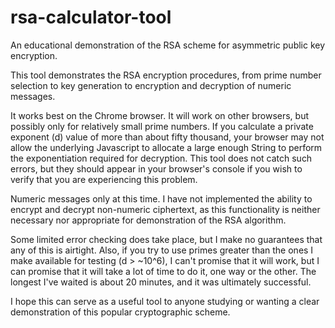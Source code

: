 # rsa-calculator-tool
An educational demonstration of the RSA scheme for asymmetric public key encryption.

This tool demonstrates the RSA encryption procedures, from prime number selection to key generation to encryption and decryption of numeric messages.

It works best on the Chrome browser. It will work on other browsers, but possibly only for relatively small prime numbers. If you calculate a private exponent (d) value of more than about fifty thousand, your browser may not allow the underlying Javascript to allocate a large enough String to perform the exponentiation required for decryption. This tool does not catch such errors, but they should appear in your browser's console if you wish to verify that you are experiencing this problem.

Numeric messages only at this time. I have not implemented the ability to encrypt and decrypt non-numeric ciphertext, as this functionality is neither necessary nor appropriate for demonstration of the RSA algorithm.

Some limited error checking does take place, but I make no guarantees that any of this is airtight. Also, if you try to use primes greater than the ones I make available for testing (d > ~10^6), I can't promise that it will work, but I can promise that it will take a lot of time to do it, one way or the other. The longest I've waited is about 20 minutes, and it was ultimately successful.

I hope this can serve as a useful tool to anyone studying or wanting a clear demonstration of this popular cryptographic scheme.
